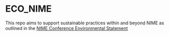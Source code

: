 # ECO_NIME

This repo aims to support sustainable practices within and beyond NIME as outlined in the [NIME Conference Environmental Statement](https://www.nime.org/environment/)